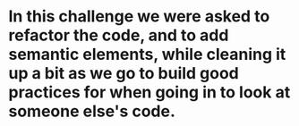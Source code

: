 # In this challenge we were asked to refactor the code, and to add semantic elements, while cleaning it up a bit as we go to build good practices for when going in to look at someone else's code.
